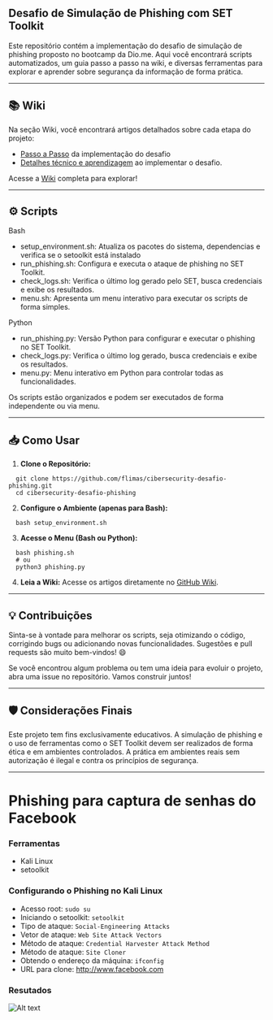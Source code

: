 ## Desafio de Simulação de Phishing com SET Toolkit

Este repositório contém a implementação do desafio de simulação de phishing proposto no bootcamp da Dio.me. Aqui você encontrará scripts automatizados, um guia passo a passo na wiki, e diversas ferramentas para explorar e aprender sobre segurança da informação de forma prática.

***
## 📚 Wiki
Na seção Wiki, você encontrará artigos detalhados sobre cada etapa do projeto:
- <a href="https://github.com/flimas/cibersecurity-desafio-phishing/wiki/Passo-a-Passo">Passo a Passo</a> da implementação do desafio
- <a href="https://github.com/flimas/cibersecurity-desafio-phishing/wiki/Detalhes-T%C3%A9cnicos">Detalhes técnico e aprendizagem</a> ao implementar o desafio.

Acesse a <a href="https://github.com/flimas/cibersecurity-desafio-phishing/wiki">Wiki</a> completa para explorar!

***
## ⚙️ Scripts

Bash
- setup_environment.sh:  Atualiza os pacotes do sistema, dependencias e verifica se o setoolkit está instalado
- run_phishing.sh: Configura e executa o ataque de phishing no SET Toolkit.
- check_logs.sh: Verifica o último log gerado pelo SET, busca credenciais e exibe os resultados.
- menu.sh: Apresenta um menu interativo para executar os scripts de forma simples.

Python
- run_phishing.py: Versão Python para configurar e executar o phishing no SET Toolkit.
- check_logs.py: Verifica o último log gerado, busca credenciais e exibe os resultados.
- menu.py: Menu interativo em Python para controlar todas as funcionalidades.

Os scripts estão organizados e podem ser executados de forma independente ou via menu.

***

## 📥 Como Usar
1. **Clone o Repositório:**
```
  git clone https://github.com/flimas/cibersecurity-desafio-phishing.git
  cd cibersecurity-desafio-phishing
```
2. **Configure o Ambiente (apenas para Bash):**
```
  bash setup_environment.sh
```
3. **Acesse o Menu (Bash ou Python):**
```
  bash phishing.sh
  # ou
  python3 phishing.py
```
4. **Leia a Wiki:**
Acesse os artigos diretamente no <a href="https://github.com/flimas/cibersecurity-desafio-phishing/wiki">GitHub Wiki</a>.

***
## 💡 Contribuições

Sinta-se à vontade para melhorar os scripts, seja otimizando o código, corrigindo bugs ou adicionando novas funcionalidades. Sugestões e pull requests são muito bem-vindos! 😄

Se você encontrou algum problema ou tem uma ideia para evoluir o projeto, abra uma issue no repositório. Vamos construir juntos!

***
## 🛡️ Considerações Finais

Este projeto tem fins exclusivamente educativos. A simulação de phishing e o uso de ferramentas como o SET Toolkit devem ser realizados de forma ética e em ambientes controlados. A prática em ambientes reais sem autorização é ilegal e contra os princípios de segurança.

***

# Phishing para captura de senhas do Facebook

### Ferramentas

- Kali Linux
- setoolkit

### Configurando o Phishing no Kali Linux

- Acesso root: ``` sudo su ```
- Iniciando o setoolkit: ``` setoolkit ```
- Tipo de ataque: ``` Social-Engineering Attacks ```
- Vetor de ataque: ``` Web Site Attack Vectors ```
- Método de ataque: ```Credential Harvester Attack Method ```
- Método de ataque: ``` Site Cloner ```
- Obtendo o endereço da máquina: ``` ifconfig ```
- URL para clone: http://www.facebook.com

### Resutados

![Alt text](./passwd.png "Optional title")

